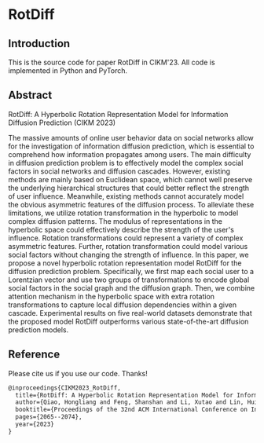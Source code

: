 # RotDiff

## Introduction
This is the source code for paper RotDiff in CIKM'23. All code is implemented in Python and PyTorch.

## Abstract

RotDiff: A Hyperbolic Rotation Representation Model for Information Diffusion Prediction (CIKM 2023)

The massive amounts of online user behavior data on social networks allow for the investigation of information diffusion prediction, which is essential to comprehend how information propagates among users. The main difficulty in diffusion prediction problem is to effectively model the complex social factors in social networks and diffusion cascades. However, existing methods are mainly based on Euclidean space, which cannot well preserve the underlying hierarchical structures that could better reflect the strength of user influence. Meanwhile, existing methods cannot accurately model the obvious asymmetric features of the diffusion process. To alleviate these limitations, we utilize rotation transformation in the hyperbolic to model complex diffusion patterns. The modulus of representations in the hyperbolic space could effectively describe the strength of the user's influence. Rotation transformations could represent a variety of complex asymmetric features. Further, rotation transformation could model various social factors without changing the strength of influence. In this paper, we propose a novel hyperbolic rotation representation model RotDiff for the diffusion prediction problem. Specifically, we first map each social user to a Lorentzian vector and use two groups of transformations to encode global social factors in the social graph and the diffusion graph. Then, we combine attention mechanism in the hyperbolic space with extra rotation transformations to capture local diffusion dependencies within a given cascade. Experimental results on five real-world datasets demonstrate that the proposed model RotDiff outperforms various state-of-the-art diffusion prediction models.

## Reference
Please cite us if you use our code. Thanks!

```latex
@inproceedings{CIKM2023_RotDiff,
  title={RotDiff: A Hyperbolic Rotation Representation Model for Information Diffusion Prediction},
  author={Qiao, Hongliang and Feng, Shanshan and Li, Xutao and Lin, Huiwei and Hu, Han and Wei, Wei and Ye, Yunming},
  booktitle={Proceedings of the 32nd ACM International Conference on Information and Knowledge Management},
  pages={2065--2074},
  year={2023}
}
```


